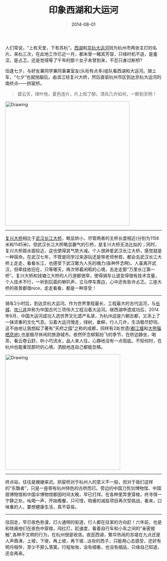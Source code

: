 ﻿---
layout: post
title: 印象西湖和大运河
date: 2014-08-01
comments: true
categories: 
- 生活
tags:
- 旅游
- 西湖
---

人们常说，“上有天堂，下有苏杭”。[西湖](http://baike.sogou.com/v256673.htm)和[京杭大运河](http://baike.sogou.com/v15769.htm?sp=SST%E4%BA%AC%E6%9D%AD%E5%A4%A7%E8%BF%90%E6%B2%B3)则为杭州市两张主打的名片。来杭三次，在此地工作已近一月，都未曾一睹其芳容，只缘时机不适，是羞涩，是忐忑，还是觉得等了千年的那个女子未曾到来，不忍只身过断桥?

恰逢七夕，与好友兼同学兼同事兼室友(头衔有点多)组队看西湖和大运河。骑上车，“七夕”也就抛脑后。由滨江经复兴大桥，然后直驱杭州市区到达京杭大运河的南终点——拱宸桥。   
  
 > 碧云天，绿叶地，夏色连片，片上知了醉。清风几许如何，一醉到天明！      

<img src="https://i.imgur.com/I8dRAyP.jpg" alt="Drawing" style="width: 400px;" class="alignleft"/>   

---
[复兴大桥](http://baike.baidu.com/view/552989.htm?fromtitle=%E5%A4%8D%E5%85%B4%E5%A4%A7%E6%A1%A5&fromid=8798773&type=syn)相比于[武汉长江大桥](http://baike.baidu.com/view/16154.htm)，略显娇小，尽管两者的主桥长度相近(分别为1156米和1145米)，但武汉长江大桥略显霸气的引桥，是复兴大桥无法比拟的；同时，复兴大桥距水面较近，这也使得其气势大减。个人很钟爱武汉长江大桥，感觉就是一种宿命。在武汉七年，不管是同学过来游玩还是带老师参观，都会去武汉长江大桥上走走，看看长江，也感受下武汉敢为人先的魄力(各种怀念啊)。人虽离开武汉，但牵挂依旧在，只等哪天，再次带着闲暇的心境，去走走那“万里长江第一桥”。复兴大桥和钱塘江大桥的人行道都很窄，使得骑车让道变得很有技术含量，个人技术不行，一听到后面的喇叭声，立马停车靠边，心中还有些许忐忑。三座大桥的夜景都很nice，走走看看，都是一种享受！

---
骑车2小时后，到达京杭大运河。作为世界里程最长、工程最大的古代运河，与[长城](http://baike.baidu.com/subview/2203/6173557.htm)、[坎儿井](http://baike.baidu.com/view/2942.htm)并称为中国古代三项伟大工程沿着大运河。继西湖申遗成功后，2014年6月，中国大运河成功入选世界文化遗产名录，为杭州这座六朝古都，又添上了一抹浓重的文化气息。沿着大运河慢走，绿树，垂柳，行人几许，生活极尽舒坦。这不由地让我想起了著有“天府之国”之称的成都，同样有2处世遗([都江堰](http://baike.baidu.com/subview/2240/12000340.htm)和[大熊猫栖息地](http://baike.baidu.com/view/539806.htm)),也是极尽休闲的旅游城市。依然怀念柳絮纷飞的季节，在桥边静坐，喝茶，看云卷云舒，听小巧流水，品人来人往，心静地没有一点瑕疵。不知何时，在杭州也能重现那时的心境，洒脱地连自己都能忽略。   

<img src="http://i.imgur.com/rBl0yUt.jpg" alt="Drawing" style="width: 370px;" class="alignleft"/>   

---
终点站，往往是姗姗来迟。拱宸桥对于杭州人的意义不一般，但对于我们这样的“东飘者”，只是一座带有杭州特色的古桥而已。旁边的中国刀剪剑博物馆、中国扇博物馆和中国伞博物馆都因时间太晚，早已打烊。在各种里弄里穿梭，终寻得一宁静之处，吆喝一声，开始晚餐，只可惜，晓甫的减盐项目再次受挑战，看来，口味重的人，要想健康生活，真不容易。   

---
往回走，早已夜色弥漫，灯火通明的街道，行人都在往家的方向赶！六年前，也是和晓甫他们在夜色中穿梭，闯红灯，赶速度，看着自行车和小车之间的”亲密接触",各种不文明的行为，在杭州很是收敛。夜逛西湖，繁华热闹的苏堤在九点还是人声鼎沸，上坡，下坡，再上坡，再下坡...淡妆的西子，只能用心去感受，还好有明月相伴，至少不那么落寞。行程匆匆，没有细看，也没有细品，只缘自己知道，还会再来。